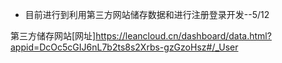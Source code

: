 * 目前进行到利用第三方网站储存数据和进行注册登录开发--5/12

第三方储存网站[网址]https://leancloud.cn/dashboard/data.html?appid=DcOc5cGIJ6nL7b2ts8s2Xrbs-gzGzoHsz#/_User
